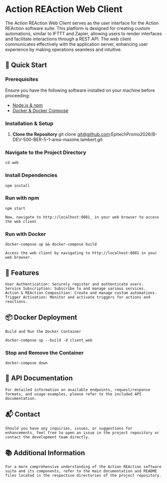 # Action REAction Web Client

The Action REAction Web Client serves as the user interface for the Action REAction software suite.
This platform is designed for creating custom automations, similar to IFTTT and Zapier, allowing users to render interfaces and facilitate interactions through a REST API. The web client communicates effectively with the application server, enhancing user experience by making operations seamless and intuitive.

## 🚀 Quick Start

### Prerequisites
Ensure you have the following software installed on your machine before proceeding:
- [Node.js & npm](https://nodejs.org/en/download/)
- [Docker & Docker Compose](https://www.docker.com/get-started)

### Installation & Setup
1. **Clone the Repository**
   git clone git@github.com:EpitechPromo2026/B-DEV-500-BER-5-1-area-maxime.lambert.git

### Navigate to the Project Directory
    cd web

### Install Dependencies
    npm install

### Run with npm
    npm start

    Now, navigate to http://localhost:8081_ in your web browser to access the web client

### Run with Docker
    docker-compose up && docker-compose build

    Access the web client by navigating to http://localhost:8081 in your web browser.

## 🎨 Features
    User Authentication: Securely register and authenticate users.
    Service Subscription: Subscribe to and manage various services.
    Action & REAction Composition: Create and manage custom automations.
    Trigger Activation: Monitor and activate triggers for actions and reactions.

## 📦 Docker Deployment
    Build and Run the Docker Container

    docker-compose up --build -d client_web

### Stop and Remove the Container
    docker-compose down

## 📘 API Documentation
    For detailed information on available endpoints, request/response formats, and usage examples, please refer to the included API documentation.

## 📬 Contact
    Should you have any inquiries, issues, or suggestions for enhancements, feel free to open an issue in the project repository or contact the development team directly.

## 📚 Additional Information
    For a more comprehensive understanding of the Action REAction software suite and its components, refer to the main documentation and README files located in the respective directories of the project repository.